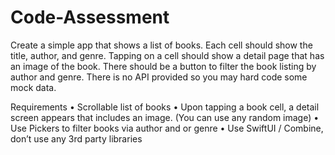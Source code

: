 # Code-Assessment

Create a simple app that shows a list of books. Each cell should show the title, author, and genre. Tapping on a cell should show a detail page that has an image of the book. There should be a button to filter the book listing by author and genre. There is no API provided so you may hard code some mock data. 

Requirements
•  Scrollable list of books 
•  Upon tapping a book cell, a detail screen appears that includes an image. (You can use any random image)
•  Use Pickers to filter books via author and or genre
•  Use SwiftUI / Combine, don’t use any 3rd party libraries
